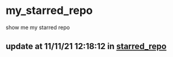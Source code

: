 # my_starred_repo
show me my starred repo

update at 11/11/21 12:18:12 in [starred_repo](./index.html)
---

